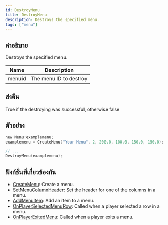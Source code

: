 ```yaml
---
id: DestroyMenu
title: DestroyMenu
description: Destroys the specified menu.
tags: ["menu"]
---
```


## คำอธิบาย

Destroys the specified menu.

| Name   | Description            |
| ------ | ---------------------- |
| menuid | The menu ID to destroy |

## ส่งคืน

True if the destroying was successful, otherwise false

## ตัวอย่าง

```c
new Menu:examplemenu;
examplemenu = CreateMenu("Your Menu", 2, 200.0, 100.0, 150.0, 150.0);

// ...
DestroyMenu(examplemenu);
```

## ฟังก์ชั่นที่เกี่ยวข้องกัน

- [CreateMenu](../../scripting/functions/CreateMenu.md): Create a menu.
- [SetMenuColumnHeader](../../scripting/functions/SetMenuColumnHeader.md): Set the header for one of the columns in a menu.
- [AddMenuItem](../../scripting/functions/AddMenuItem.md): Add an item to a menu.
- [OnPlayerSelectedMenuRow](../../scripting/callbacks/OnPlayerSelectedMenuRow.md): Called when a player selected a row in a menu.
- [OnPlayerExitedMenu](../../scripting/callbacks/OnPlayerExitedMenu.md): Called when a player exits a menu.
